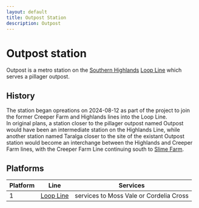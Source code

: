 ```yaml
---
layout: default
title: Outpost Station
description: Outpost
---
```


# Outpost station

Outpost is a metro station on the [Southern Highlands](/rail-networks/shr)
[Loop Line](/rail-lines/shr-loop-line) which serves a pillager outpost.

## History

The station began opreations on 2024-08-12 as part of the project to join the
former Creeper Farm and Highlands lines into the Loop Line.<br>
In original plans, a station closer to the pillager outpost named Outpost would
have been an intermediate station on the Highlands Line, while another station
named Taralga closer to the site of the existant Outpost station would become an
interchange between the Highlands and Creeper Farm lines, with the Creeper Farm
Line continuing south to [Slime Farm](/rail-stations/slime-farm).

## Platforms

Platform | Line | Services
---|---|---
1 | [Loop Line](/rail-lines/shr-loop-line) | services to Moss Vale or Cordelia Cross
